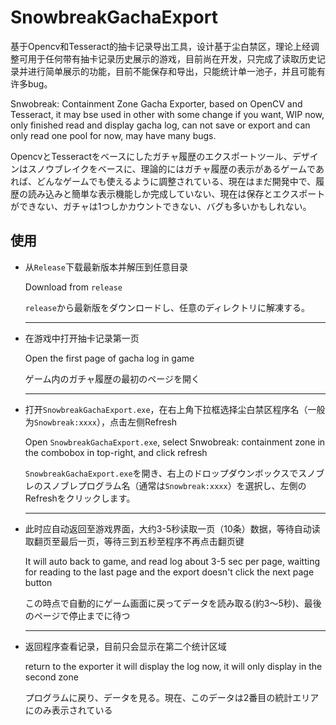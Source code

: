 # SnowbreakGachaExport

基于Opencv和Tesseract的抽卡记录导出工具，设计基于尘白禁区，理论上经调整可用于任何带有抽卡记录历史展示的游戏，目前尚在开发，只完成了读取历史记录并进行简单展示的功能，目前不能保存和导出，只能统计单一池子，并且可能有许多bug。

Snwobreak: Containment Zone Gacha Exporter, based on OpenCV and Tesseract, it may bse used in other with some change if you want, WIP now, only finished read and display gacha log, can not save or export and can only read one pool for now, may have many bugs.

OpencvとTesseractをベースにしたガチャ履歴のエクスポートツール、デザインはスノウブレイクをベースに、理論的にはガチャ履歴の表示があるゲームであれば、どんなゲームでも使えるように調整されている、現在はまだ開発中で、履歴の読み込みと簡単な表示機能しか完成していない、現在は保存とエクスポートができない、ガチャは1つしかカウントできない、バグも多いかもしれない。

## 使用

- 从`Release`下载最新版本并解压到任意目录
  
  Download from `release`
  
  `release`から最新版をダウンロードし、任意のディレクトリに解凍する。
  
  ---
  

- 在游戏中打开抽卡记录第一页
  
  Open the first page of gacha log in game
  
  ゲーム内のガチャ履歴の最初のページを開く
  
  ---
  

- 打开`SnowbreakGachaExport.exe`，在右上角下拉框选择尘白禁区程序名（一般为`Snowbreak:xxxx`），点击左侧Refresh
  
  Open `SnowbreakGachaExport.exe`, select Snwobreak: containment zone in the combobox in top-right, and click refresh
  
  `SnowbreakGachaExport.exe`を開き、右上のドロップダウンボックスでスノブレのスノブレプログラム名（通常は`Snowbreak:xxxx`）を選択し、左側のRefreshをクリックします。
  
  ---
  

- 此时应自动返回至游戏界面，大约3-5秒读取一页（10条）数据，等待自动读取翻页至最后一页，等待三到五秒至程序不再点击翻页键
  
  It will auto back to game, and read log about 3-5 sec per page, waitting for reading to the last page and the export doesn't click the next page button
  
  この時点で自動的にゲーム画面に戻ってデータを読み取る(約3〜5秒)、最後のページで停止までに待つ
  
  ---
  

- 返回程序查看记录，目前只会显示在第二个统计区域
  
  return to the exporter it will display the log now, it will only display in the second zone
  
  プログラムに戻り、データを見る。現在、このデータは2番目の統計エリアにのみ表示されている
